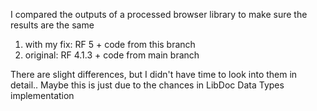 I compared the outputs of a processed browser library to make sure the results are the same

1. with my fix: RF 5 + code from this branch
2. original: RF 4.1.3 + code from main branch

There are slight differences, but I didn't have time to look into them in detail..
Maybe this is just due to the chances in LibDoc Data Types implementation
